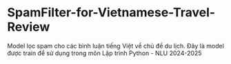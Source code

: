 # SpamFilter-for-Vietnamese-Travel-Review
Model lọc spam cho các bình luận tiếng Việt về chủ đề du lịch. Đây là model được train để sử dụng trong môn Lập trình Python - NLU 2024-2025
